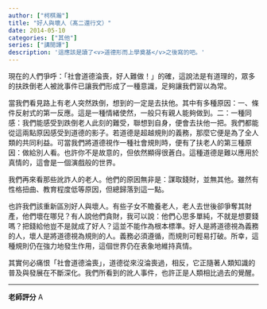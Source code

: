 ```yaml
---
author: ["柯棋瀚"]
title: "好人與壞人（髙二還行文）"
date: 2014-05-10
categories: ["其他"]
series: ["講閒譚"]
description: '這應該是讀了<v>道德形而上學奠基</v>之後寫的吧。'
---
```


現在的人們爭呼：「社會道德淪喪，好人難做！」的確，這說法是有道理的，眾多的扶跌倒老人被訛事件已讓我們形成了一種意識，足夠讓我們習以為常。

當我們看見路上有老人突然跌倒，想到的一定是去扶他。其中有多種原因：一、條件反射式的第一反應。這是一種情緒使然，一般只有親人能夠做到。二：一種同感：我們能感受到跌倒老人此刻的難受，聯想到自身，便會去扶他一把。我們都能從這兩點原因感受到道德的影子。若道德是超越規則的義務，那麼它便是為了全人類的共同利益。可當我們將道德視作一種社會規則時，便有了扶老人的第三種原因：做給別人看。也許你不是故意的，但依然顯得很蒼白。這種道德是難以應用於真情的，這會是一個演戲般的世界。

我們再來看那些訛詐人的老人。他們的原因無非是：謀取錢財，並無其他。雖然有性格扭曲、教育程度低等原因，但總歸落到這一點。

也許我們該重新區別好人與壞人。有些子女不贍養老人，老人去世後卻爭奪其財產，他們壞在哪兒？有人說他們貪財，我可以說：他們心思多單純，不就是想要錢嗎？把錢給他豈不是就成了好人？這並不能作為根本標準。好人是將道德視為義務的人，壞人是將道德視為規則的人。義務必須遵循，而規則可輕易打破。所幸，這種規則仍在強力地發生作用，這個世界仍在表象地維持真情。

其實何必痛恨「社會道德淪喪」，道德從來沒淪喪過，相反，它正隨著人類知識的普及與發展在不斷深化。我們所看到的訛人事件，也許正是人類相比過去的覺醒。

---

**老師評分** A